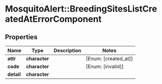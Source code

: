 # MosquitoAlert::BreedingSitesListCreatedAtErrorComponent


## Properties
Name | Type | Description | Notes
------------ | ------------- | ------------- | -------------
**attr** | **character** |  | [Enum: [created_at]] 
**code** | **character** |  | [Enum: [invalid]] 
**detail** | **character** |  | 


